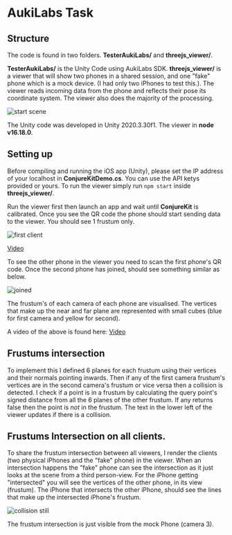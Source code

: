 # AukiLabs Task

## Structure
The code is found in two folders.
**TesterAukiLabs/** and **threejs_viewer/**.

**TesterAukiLabs/** is the Unity Code using AukiLabs SDK.
**threejs_viewer/** is a viewer that will show two phones in a shared session, and one "fake" phone which is a mock device. (I had only two iPhones to test this.).
The viewer reads incoming data from the phone and reflects their pose its coordinate system. 
The viewer also does the majority of the processing.

![start scene](https://user-images.githubusercontent.com/1533281/196245164-bf6d6d7a-d213-4579-89c4-f3830b5851ea.png)

The Unity code was developed in Unity 2020.3.30f1. The viewer in **node v16.18.0**.

## Setting up

Before compiling and running the iOS app (Unity), please set the IP address of your localhost in **ConjureKitDemo.cs**.
You can use the API ketys provided or yours.
To run the viewer simply run ```npm start``` inside **threejs_viewer/**.

Run the viewer first then launch an app and wait until **ConjureKit** is calibrated. Once you see the QR code the phone should start sending data to the viewer. You should see 1 frustum only.

![first client](https://user-images.githubusercontent.com/1533281/196245334-e680d29f-2ffc-45c1-81d2-e8b2a48613f2.png)

[Video](https://youtu.be/vjoU_RG4PNs)

To see the other phone in the viewer you need to scan the first phone's QR code. Once the second phone has joined, should see something similar as below.

![joined](https://user-images.githubusercontent.com/1533281/196245770-fdf96877-7a95-4984-8cb2-5b9cc2ef9108.png)

The frustum's of each camera of each phone are visualised. The vertices that make up the near and far plane are represented with small cubes (blue for first camera and yellow for second).

A video of the above is found here: [Video](https://youtu.be/ZpS-ZRGcUaM)

## Frustums intersection

To implement this I defined 6 planes for each frustum using their vertices and their normals pointing inwards. 
Then if any of the first camera frustum's vertices are in the second camera's frustum or vice versa then a collision is detected.
I check if a point is in a frustum by calculating the query point's signed distance from all the 6 planes of the other frustum. If any returns false then the point is *not* in the frustum.
The text in the lower left of the viewer updates if there is a collision.

## Frustums Intersection on all clients. 

To share the frustum intersection between all viewers, I render the clients (two physical iPhones and the "fake" phone) in the viewer.
When an intersection happens the "fake" phone can see the intersection as it just looks at the scene from a third person-view. 
For the iPhone getting "intersected" you will see the vertices of the other phone, in its view (frustum).
The iPhone that intersects the other iPhone, should see the lines that make up the intersected iPhone's frustum.

![collision still](https://user-images.githubusercontent.com/1533281/196246719-463950bc-42a1-42eb-b270-1e590a4315ee.png)

The frustum intersection is just visible from the mock Phone (camera 3).
